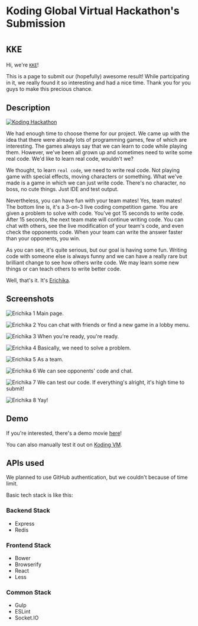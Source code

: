 # Koding Global Virtual Hackathon's Submission

# `KKE`

Hi, we're
[`KKE`](https://github.com/koding/global.hackathon/blob/master/Teams/KKE/ABOUT.md)!

This is a page to submit our (hopefully) awesome result! While
partcipating in it, we really found it so interesting and had a nice
time. Thank you for you guys to make this precious chance.

## Description

[![Koding Hackathon](/images/badge.png?raw=true "Koding Hackathon")](https://koding.com/Hackathon)

We had enough time to choose theme for our project. We came up with the
idea that there were already lots of programming games, few of which are
interesting. The games always say that we can learn to code while
playing them. However, we've been all grown up and sometimes need to write some 
real code. We'd like to learn real code, wouldn't we?

We thought, to learn `real code`, we need to write real code. Not playing
game with special effects, moving characters or something. What we've
made is a game in which we can just write code. There's no character, no
boss, no cute things. Just IDE and test output.

Nevertheless, you can have fun with your team mates! Yes, team mates!
The bottom line is, it's a 3-on-3 live coding competition game. You are
given a problem to solve with code. You've got 15 seconds to write code.
After 15 seconds, the next team mate will continue writing code. You can
chat with others, see the live modification of your team's code, and
even check the opponents code. When your team can write the answer
faster than your opponents, you win.

As you can see, it's quite serious, but our goal is having some fun.
Writing code with someone else is always funny and we can have a really
rare but brilliant change to see how others write code. We may learn
some new things or can teach others to write better code.

Well, that's it. It's [Erichika](https://github.com/team-kke/erichika).

## Screenshots

![Erichika 1](./images/screenshot1.png)
Main page.


![Erichika 2](./images/screenshot2.png)
You can chat with friends or find a new game in a lobby menu.


![Erichika 3](./images/screenshot3.png)
When you're ready, you're ready.


![Erichika 4](./images/screenshot4.png)
Basically, we need to solve a problem.


![Erichika 5](./images/screenshot5.png)
As a team.


![Erichika 6](./images/screenshot6.png)
We can see opponents' code and chat.


![Erichika 7](./images/screenshot7.png)
We can test our code. If everything's alright, it's high time to submit!


![Erichika 8](./images/screenshot8.png)
Yay!

## Demo

If you're interested, there's a demo movie
[here](https://www.youtube.com/watch?v=gEaWfb_i7lU)!

You can also manually test it out on [Koding
VM](http://alldne.koding.io/).

## APIs used

We planned to use GitHub authentication, but we couldn't because of time
limit.

Basic tech stack is like this:

### Backend Stack
* Express
* Redis

### Frontend Stack
* Bower
* Browserify
* React
* Less

### Common Stack
* Gulp
* ESLint
* Socket.IO
